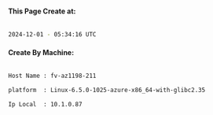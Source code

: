
   
#### This Page Create at:

```bash

2024-12-01 - 05:34:16 UTC

```

#### Create By Machine:

```bash

Host Name : fv-az1198-211

platform  : Linux-6.5.0-1025-azure-x86_64-with-glibc2.35

Ip Local  : 10.1.0.87

```

